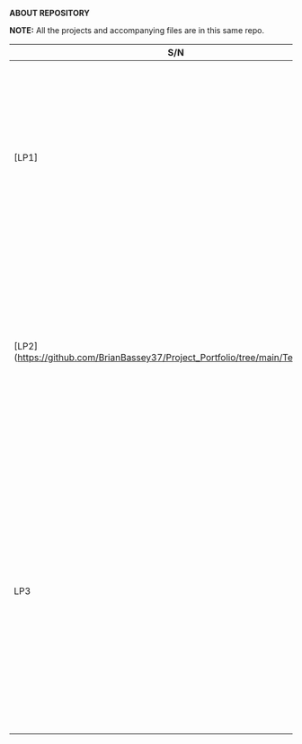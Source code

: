 **ABOUT REPOSITORY**

**NOTE:** All the projects and accompanying files are in this same repo.

| S/N | PROJECT NAME                                             | DESCRIPTION                                                                                                                                            | STATUS   | ARTICLE               |
|-----|---------------------------------------------------------|--------------------------------------------------------------------------------------------------------------------------------------------------------|----------|------------------------|
|[LP1] | Indian Start-up Ecosystem Funding - Data Analysis Project | This Project analyzes funding received by start-ups in India from 2018 to 2021. The analysis is made in a Jupyter notebook. Microsoft Power BI is used for insights visualizations | Completed | LinkedIn, Medium       |
|[LP2] (https://github.com/BrianBassey37/Project_Portfolio/tree/main/Telco_churn)| Telecommunication Customer Attrition - Classification Project | In this Classification Project, I aim to find the likelihood of a customer leaving the company, the key indicators of churn as well as the retention strategies that can be implemented to avert this problem | Completed | Medium                 |
| LP3 | Store Sales - Time Series Forecasting - Regression Project | In this time series forecasting project, I predict store sales on data from Corporation Favorita, a large Ecuadorian-based grocery retailer. Specifically, I built a model that more accurately predicts the unit sales for thousands of items sold at different Favorita stores | Completed | Medium                 |

